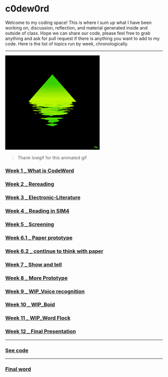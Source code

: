 # c0dew0rd

Welcome to my coding space! 
This is where I sum up what I have been working on, discussion, reflection, and material generated inside and outside of class. Hope we can share our code, please feel free to grab anything and ask for pull request if there is anything you want to add to my code. Here is the list of topics run by week, chronologically.

-------------------------------------------

<img src="SIm.gif" width="60%">

> Thank lowgif for this animated gif


### [Week 1 _ What is CodeWord](https://github.com/napasornc/c0dew0rd/tree/master/week%2001) 

### [Week 2 _ Rereading](https://github.com/napasornc/c0dew0rd/tree/master/week%2002) 

### [Week 3 _ Electronic-Literature](https://github.com/napasornc/c0dew0rd/tree/master/week%2003) 

### [Week 4 _ Reading in SIM4](https://github.com/napasornc/c0dew0rd/blob/master/week%2004/readme.md) 

### [Week 5 _ Screening](https://github.com/napasornc/c0dew0rd/tree/master/week%2005) 

### [Week 6.1 _ Paper prototype](https://github.com/napasornc/c0dew0rd/blob/master/week%2006.1/readme.md) 

### [Week 6.2 _ continue to think with paper](https://github.com/napasornc/c0dew0rd/tree/master/week%2006.2) 

### [Week 7 _ Show and tell](https://github.com/napasornc/c0dew0rd/blob/master/week%2007/readme.md) 

### [Week 8 _ More Prototype](https://github.com/napasornc/c0dew0rd/blob/master/week%2008/readme.md) 

### [Week 9 _ WIP_Voice recognition](https://github.com/napasornc/c0dew0rd/blob/master/week%2009/readme.md) 

### [Week 10 _ WIP_Boid](https://github.com/napasornc/c0dew0rd/tree/master/week%2010) 

### [Week 11 _ WIP_Word Flock](https://github.com/napasornc/c0dew0rd/blob/master/week%2011/readme.md) 

### [Week 12 _ Final Presentation](https://github.com/napasornc/c0dew0rd/blob/master/week%2012/readme.md) 

-----------------------------------------------------
### [See code](https://github.com/napasornc/c0dew0rd/blob/master/processing/readme.md)
-----------------------------------------------------
### [Final word](https://github.com/napasornc/c0dew0rd/blob/master/readme.md)







